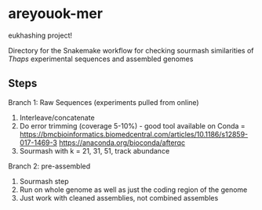 # areyouok-mer
eukhashing project!

Directory for the Snakemake workflow for checking sourmash similarities of _Thaps_ experimental sequences and assembled genomes

## Steps

Branch 1: Raw Sequences (experiments pulled from online)
1. Interleave/concatenate
2. Do error trimming (coverage 5-10%) - good tool available on Conda = https://bmcbioinformatics.biomedcentral.com/articles/10.1186/s12859-017-1469-3
https://anaconda.org/bioconda/afterqc
3. Sourmash with k = 21, 31, 51, track abundance 

Branch 2: pre-assembled
1. Sourmash step 
2. Run on whole genome as well as just the coding region of the genome
3. Just work with cleaned assemblies, not combined assembles
